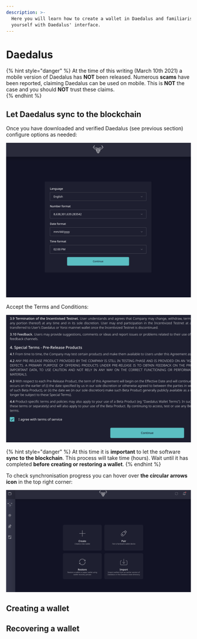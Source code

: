 ```yaml
---
description: >-
  Here you will learn how to create a wallet in Daedalus and familiarise
  yourself with Daedalus' interface.
---
```


# Daedalus

{% hint style="danger" %}
At the time of this writing \(March 10th 2021\) a mobile version of Daedalus has **NOT** been released. Numerous **scams** have been reported, claiming Daedalus can be used on mobile. This is **NOT** the case and you should **NOT** trust these claims.  
{% endhint %}

## Let Daedalus sync to the blockchain

Once you have downloaded and verified Daedalus \(see previous section\) configure options as needed:

![Initial Daedalus splash](../.gitbook/assets/daedalus_options_init.png)

Accept the Terms and Conditions:

![Terms of Service checkbox](../.gitbook/assets/daedalus_tandc_accept.png)

{% hint style="danger" %}
At this time it is **important** to let the software **sync to the blockchain**. This process will take time \(hours\). Wait until it has completed **before creating or restoring a wallet**.
{% endhint %}

To check synchronisation progress you can hover over **the circular arrows icon** in the top right corner:

![](../.gitbook/assets/daedalus_let_sync.png)

## Creating a wallet

## Recovering a wallet




